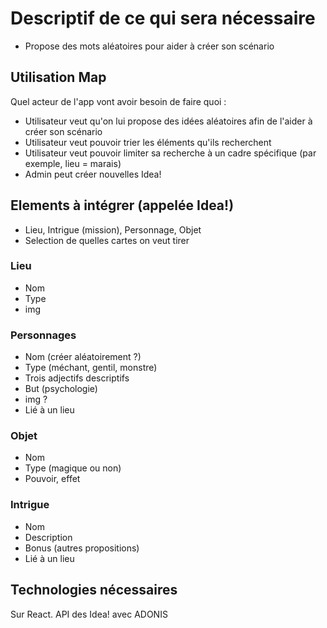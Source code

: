 # Descriptif de ce qui sera nécessaire

- Propose des mots aléatoires pour aider à créer son scénario

## Utilisation Map

Quel acteur de l'app vont avoir besoin de faire quoi :

- Utilisateur veut qu'on lui propose des idées aléatoires afin de l'aider à créer son scénario
- Utilisateur veut pouvoir trier les éléments qu'ils recherchent
- Utilisateur veut pouvoir limiter sa recherche à un cadre spécifique (par exemple, lieu = marais)
- Admin peut créer nouvelles Idea!

## Elements à intégrer (appelée Idea!)

- Lieu, Intrigue (mission), Personnage, Objet
- Selection de quelles cartes on veut tirer

### Lieu

- Nom
- Type
- img

### Personnages

- Nom (créer aléatoirement ?)
- Type (méchant, gentil, monstre)
- Trois adjectifs descriptifs
- But (psychologie)
- img ?
- Lié à un lieu

### Objet

- Nom
- Type (magique ou non)
- Pouvoir, effet

### Intrigue

- Nom
- Description
- Bonus (autres propositions)
- Lié à un lieu

## Technologies nécessaires

Sur React.
API des Idea! avec ADONIS
